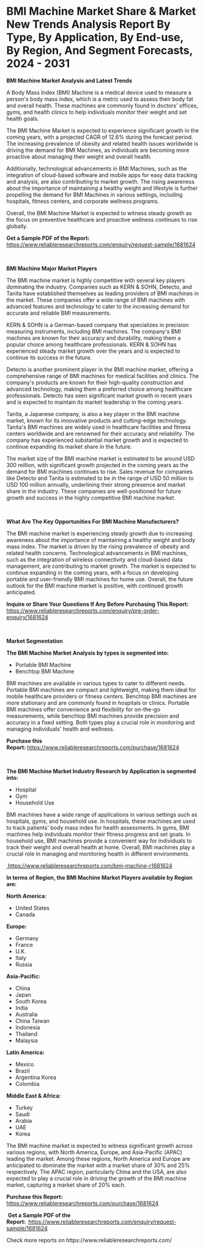 <p><h1>BMI Machine Market Share & Market New Trends Analysis Report By Type, By Application, By End-use, By Region, And Segment Forecasts, 2024 - 2031</h1></p><p><strong>BMI Machine Market Analysis and Latest Trends</strong></p>
<p><p>A Body Mass Index (BMI) Machine is a medical device used to measure a person's body mass index, which is a metric used to assess their body fat and overall health. These machines are commonly found in doctors' offices, gyms, and health clinics to help individuals monitor their weight and set health goals.</p><p>The BMI Machine Market is expected to experience significant growth in the coming years, with a projected CAGR of 12.6% during the forecast period. The increasing prevalence of obesity and related health issues worldwide is driving the demand for BMI Machines, as individuals are becoming more proactive about managing their weight and overall health.</p><p>Additionally, technological advancements in BMI Machines, such as the integration of cloud-based software and mobile apps for easy data tracking and analysis, are also contributing to market growth. The rising awareness about the importance of maintaining a healthy weight and lifestyle is further propelling the demand for BMI Machines in various settings, including hospitals, fitness centers, and corporate wellness programs.</p><p>Overall, the BMI Machine Market is expected to witness steady growth as the focus on preventive healthcare and proactive wellness continues to rise globally.</p></p>
<p><strong>Get a Sample PDF of the Report:&nbsp;</strong> <a href="https://www.reliableresearchreports.com/enquiry/request-sample/1681624">https://www.reliableresearchreports.com/enquiry/request-sample/1681624</a></p>
<p>&nbsp;</p>
<p><strong>BMI Machine Major Market Players</strong></p>
<p><p>The BMI machine market is highly competitive with several key players dominating the industry. Companies such as KERN & SOHN, Detecto, and Tanita have established themselves as leading providers of BMI machines in the market. These companies offer a wide range of BMI machines with advanced features and technology to cater to the increasing demand for accurate and reliable BMI measurements.</p><p>KERN & SOHN is a German-based company that specializes in precision measuring instruments, including BMI machines. The company's BMI machines are known for their accuracy and durability, making them a popular choice among healthcare professionals. KERN & SOHN has experienced steady market growth over the years and is expected to continue its success in the future.</p><p>Detecto is another prominent player in the BMI machine market, offering a comprehensive range of BMI machines for medical facilities and clinics. The company's products are known for their high-quality construction and advanced technology, making them a preferred choice among healthcare professionals. Detecto has seen significant market growth in recent years and is expected to maintain its market leadership in the coming years.</p><p>Tanita, a Japanese company, is also a key player in the BMI machine market, known for its innovative products and cutting-edge technology. Tanita's BMI machines are widely used in healthcare facilities and fitness centers worldwide and are renowned for their accuracy and reliability. The company has experienced substantial market growth and is expected to continue expanding its market share in the future.</p><p>The market size of the BMI machine market is estimated to be around USD 300 million, with significant growth projected in the coming years as the demand for BMI machines continues to rise. Sales revenue for companies like Detecto and Tanita is estimated to be in the range of USD 50 million to USD 100 million annually, underlining their strong presence and market share in the industry. These companies are well-positioned for future growth and success in the highly competitive BMI machine market.</p></p>
<p>&nbsp;</p>
<p><strong>What Are The Key Opportunities For BMI Machine Manufacturers?</strong></p>
<p><p>The BMI machine market is experiencing steady growth due to increasing awareness about the importance of maintaining a healthy weight and body mass index. The market is driven by the rising prevalence of obesity and related health concerns. Technological advancements in BMI machines, such as the integration of wireless connectivity and cloud-based data management, are contributing to market growth. The market is expected to continue expanding in the coming years, with a focus on developing portable and user-friendly BMI machines for home use. Overall, the future outlook for the BMI machine market is positive, with continued growth anticipated.</p></p>
<p><strong>Inquire or Share Your Questions If Any Before Purchasing This Report:</strong> <a href="https://www.reliableresearchreports.com/enquiry/pre-order-enquiry/1681624">https://www.reliableresearchreports.com/enquiry/pre-order-enquiry/1681624</a></p>
<p>&nbsp;</p>
<p><strong>Market Segmentation</strong></p>
<p><strong>The BMI Machine Market Analysis by types is segmented into:</strong></p>
<p><ul><li>Portable BMI Machine</li><li>Benchtop BMI Machine</li></ul></p>
<p><p>BMI machines are available in various types to cater to different needs. Portable BMI machines are compact and lightweight, making them ideal for mobile healthcare providers or fitness centers. Benchtop BMI machines are more stationary and are commonly found in hospitals or clinics. Portable BMI machines offer convenience and flexibility for on-the-go measurements, while benchtop BMI machines provide precision and accuracy in a fixed setting. Both types play a crucial role in monitoring and managing individuals' health and wellness.</p></p>
<p><strong>Purchase this Report:&nbsp;</strong><a href="https://www.reliableresearchreports.com/purchase/1681624">https://www.reliableresearchreports.com/purchase/1681624</a></p>
<p>&nbsp;</p>
<p><strong>The BMI Machine Market Industry Research by Application is segmented into:</strong></p>
<p><ul><li>Hospital</li><li>Gym</li><li>Household Use</li></ul></p>
<p><p>BMI machines have a wide range of applications in various settings such as hospitals, gyms, and household use. In hospitals, these machines are used to track patients' body mass index for health assessments. In gyms, BMI machines help individuals monitor their fitness progress and set goals. In household use, BMI machines provide a convenient way for individuals to track their weight and overall health at home. Overall, BMI machines play a crucial role in managing and monitoring health in different environments.</p></p>
<p><a href="https://www.reliableresearchreports.com/bmi-machine-r1681624">&nbsp;https://www.reliableresearchreports.com/bmi-machine-r1681624</a></p>
<p><strong>In terms of Region, the BMI Machine Market Players available by Region are:</strong></p>
<p>
    <p> <strong> North America: </strong>
        <ul>
            <li>United States</li>
            <li>Canada</li>
        </ul>
        </p> 
    <p> <strong> Europe: </strong>
        <ul>
            <li>Germany</li>
            <li>France</li>
            <li>U.K.</li>
            <li>Italy</li>
            <li>Russia</li>
        </ul>
        </p> 
    <p> <strong> Asia-Pacific: </strong>
        <ul>
            <li>China</li>
            <li>Japan</li>
            <li>South Korea</li>
            <li>India</li>
            <li>Australia</li>
            <li>China Taiwan</li>
            <li>Indonesia</li>
            <li>Thailand</li>
            <li>Malaysia</li>
        </ul>
        </p> 
    <p> <strong> Latin America: </strong>
        <ul>
            <li>Mexico</li>
            <li>Brazil</li>
            <li>Argentina Korea</li>
            <li>Colombia</li>
        </ul>
        </p> 
    <p> <strong> Middle East & Africa: </strong>
        <ul>
            <li>Turkey</li>
            <li>Saudi</li>
            <li>Arabia</li>
            <li>UAE</li>
            <li>Korea</li>
        </ul>
    </p>
    </p>
<p><p>The BMI machine market is expected to witness significant growth across various regions, with North America, Europe, and Asia-Pacific (APAC) leading the market. Among these regions, North America and Europe are anticipated to dominate the market with a market share of 30% and 25% respectively. The APAC region, particularly China and the USA, are also expected to play a crucial role in driving the growth of the BMI machine market, capturing a market share of 20% each.</p></p>
<p><strong>Purchase this Report: </strong><a href="https://www.reliableresearchreports.com/purchase/1681624">https://www.reliableresearchreports.com/purchase/1681624</a></p>
<p>&nbsp;<strong>Get a Sample PDF of the Report:&nbsp;&nbsp;</strong><a href="https://www.reliableresearchreports.com/enquiry/request-sample/1681624">https://www.reliableresearchreports.com/enquiry/request-sample/1681624</a></p>
<p><strong></strong></p>
<p>Check more reports on https://www.reliableresearchreports.com/</p>